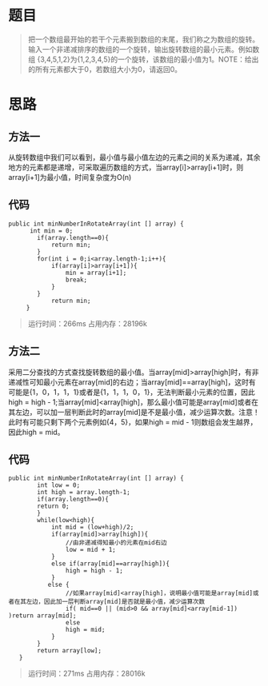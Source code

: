 # 题目
>把一个数组最开始的若干个元素搬到数组的末尾，我们称之为数组的旋转。输入一个非递减排序的数组的一个旋转，输出旋转数组的最小元素。例如数组
>{3,4,5,1,2}为{1,2,3,4,5}的一个旋转，该数组的最小值为1。NOTE：给出的所有元素都大于0，若数组大小为0，请返回0。
# 思路
## 方法一
从旋转数组中我们可以看到，最小值与最小值左边的元素之间的关系为递减，其余地方的元素都是递增，可采取遍历数组的方式，当array[i]>array[i+1]时，则array[i+1]为最小值，时间复杂度为O(n)
## 代码
```
public int minNumberInRotateArray(int [] array) {
      int min = 0;
        if(array.length==0){
            return min;
        }
        for(int i = 0;i<array.length-1;i++){
            if(array[i]>array[i+1]){
                min = array[i+1];
                break;
            }
        }
            return min;
     }
```
>运行时间：266ms 占用内存：28196k
## 方法二
采用二分查找的方式查找旋转数组的最小值。当array[mid]>array[high]时，有非递减性可知最小元素在array[mid]的右边；当array[mid]==array[high]，这时有可能是{1，0，1，1，1}或者是{1，1，1，0，1}，无法判断最小元素的位置，因此high = high - 1;当array[mid]<array[high]，那么最小值可能是array[mid]或者在其左边，可以加一层判断此时的array[mid]是不是最小值，减少运算次数。注意！此时有可能只剩下两个元素例如{4，5}，如果high = mid - 1则数组会发生越界，因此high = mid。
## 代码
```
public int minNumberInRotateArray(int [] array) {
        int low = 0;
        int high = array.length-1;
        if(array.length==0){
        return 0;
        }
        while(low<high){
            int mid = (low+high)/2;
            if(array[mid]>array[high]){
                //由非递减得知最小的元素在mid右边
                low = mid + 1;
            }
            else if(array[mid]==array[high]){
                high = high - 1;
            }
           else {
                //如果array[mid]<array[high]，说明最小值可能是array[mid]或者在其左边，因此加一层判断array[mid]是否就是最小值，减少运算次数
                if( mid==0 || (mid>0 && array[mid]<array[mid-1]) )return array[mid];
                else
                high = mid;
            }
        }
        return array[low];
   }
```
>运行时间：271ms 占用内存：28016k
